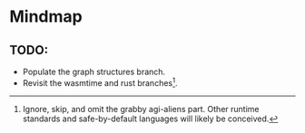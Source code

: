 # Mindmap
## TODO:
- Populate the graph structures branch.
- Revisit the wasmtime and rust branches[^1].

[^1]: Ignore, skip, and omit the grabby agi-aliens part. Other runtime standards and safe-by-default languages will likely be conceived.
